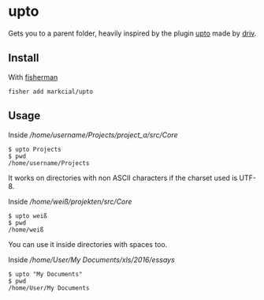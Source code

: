 # upto

Gets you to a parent folder, heavily inspired by the plugin [upto](https://github.com/driv/upto) made by [driv](https://github.com/driv).

## Install

With [fisherman]

```
fisher add markcial/upto
```

## Usage

Inside */home/username/Projects/project_a/src/Core*

```fish
$ upto Projects
$ pwd
/home/username/Projects
```

It works on directories with non ASCII characters if the charset used is UTF-8. 

Inside */home/weiß/projekten/src/Core*

```fish
$ upto weiß
$ pwd
/home/weiß
```

You can use it inside directories with spaces too. 

Inside */home/User/My Documents/xls/2016/essays*

```fish
$ upto "My Documents"
$ pwd
/home/User/My Documents
```

[fisherman]: https://github.com/fisherman/fisherman
